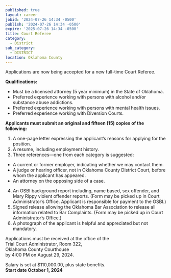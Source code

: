 ```yaml
---
published: true
layout: career
jobid: '2024-07-26 14:34 -0500'
publish: '2024-07-26 14:34 -0500'
expire: '2025-07-26 14:34 -0500'
title: Court Referee
category:
  - District
sub_category:
  - DISTRICT
location: Oklahoma County
---
```

Applications are now being accepted for a new full-time Court Referee.

**Qualifications:**	

- Must be a licensed attorney (5 year minimum) in the State of Oklahoma.
- Preferred experience working with persons with alcohol and/or substance abuse addictions.
- Preferred experience working with persons with mental health issues.
- Preferred experience working with Diversion Courts.
			
**Applicants must submit an original and fifteen (15) copies of the following:**

1. A one-page letter expressing the applicant’s reasons for applying for the position.
2. A resume, including employment history.
3. Three references—one from each category is suggested: 
  - A current or former employer, indicating whether we may contact them.
  - A judge or hearing officer, not in Oklahoma County District Court, before whom the applicant has appeared.
  - An attorney on the opposing side of a case.
4. An OSBI background report including, name based, sex offender, and Mary Rippy violent offender reports. (Form may be picked up in Court Administrator’s Office. Applicant is responsible for payment to the OSBI.)
5. Signed release allowing the Oklahoma Bar Association to release all information related to Bar Complaints. (Form may be picked up in Court Administrator’s Office.)
6. A photograph of the applicant is helpful and appreciated but not mandatory. 

Applications must be received at the office of the  
Trial Court Administrator, Room 322,  
Oklahoma County Courthouse  
by 4:00 PM on August 29, 2024.

Salary is set at $110,000.00, plus state benefits.  
**Start date October 1, 2024**
